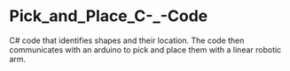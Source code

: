 # Pick_and_Place_C-_-Code
C# code that identifies shapes and their location. The code then communicates with an arduino to pick and place them with a linear robotic arm.
